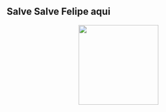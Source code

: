 ## Salve Salve Felipe aqui
<div align="center">
  <a href="https://github.com/Fee-Lipe">
  <img height="180em" src="https://github-readme-stats.vercel.app/api?username=Fee-Lipe&show_icons=true&theme=midnight-purple&include_all_commits=true&count_private=true"/>
  
</div>
